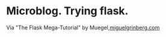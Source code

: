 # Microblog. Trying flask.

Via "The Flask Mega-Tutorial" by Muegel,[miguelgrinberg.com](https://blog.miguelgrinberg.com)


